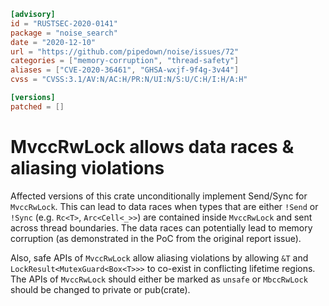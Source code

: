```toml
[advisory]
id = "RUSTSEC-2020-0141"
package = "noise_search"
date = "2020-12-10"
url = "https://github.com/pipedown/noise/issues/72"
categories = ["memory-corruption", "thread-safety"]
aliases = ["CVE-2020-36461", "GHSA-wxjf-9f4g-3v44"]
cvss = "CVSS:3.1/AV:N/AC:H/PR:N/UI:N/S:U/C:H/I:H/A:H"

[versions]
patched = []
```

# MvccRwLock allows data races & aliasing violations

Affected versions of this crate unconditionally implement Send/Sync for `MvccRwLock`.
This can lead to data races when types that are either `!Send` or `!Sync` (e.g. `Rc<T>`, `Arc<Cell<_>>`) are contained inside `MvccRwLock` and sent across thread boundaries. The data races can potentially lead to memory corruption (as demonstrated in the PoC from the original report issue).

Also, safe APIs of `MvccRwLock` allow aliasing violations by allowing `&T` and `LockResult<MutexGuard<Box<T>>>` to co-exist in conflicting lifetime regions. The APIs of `MvccRwLock` should either be marked as `unsafe` or `MbccRwLock` should be changed to private or pub(crate).
